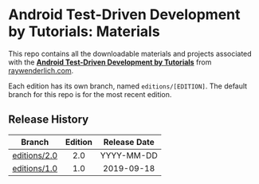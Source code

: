 # Android Test-Driven Development by Tutorials: Materials

This repo contains all the downloadable materials and projects associated with the **[Android Test-Driven Development by Tutorials](https://store.raywenderlich.com/products/android-test-driven-development-by-tutorials)** from [raywenderlich.com](https://www.raywenderlich.com).

Each edition has its own branch, named `editions/[EDITION]`. The default branch for this repo is for the most recent edition.

## Release History

| Branch                                                                            | Edition | Release Date |
| --------------------------------------------------------------------------------- |:-------:|:------------:|
| [editions/2.0](https://github.com/raywenderlich/atdd-materials/tree/editions/2.0) | 2.0     | YYYY-MM-DD   |
| [editions/1.0](https://github.com/raywenderlich/atdd-materials/tree/editions/1.0) | 1.0     | 2019-09-18   |
